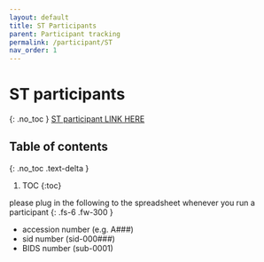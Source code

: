 ```yaml
---
layout: default
title: ST Participants
parent: Participant tracking
permalink: /participant/ST
nav_order: 1
---
```


# ST participants
{: .no_toc }
[ST participant LINK HERE]()


## Table of contents
{: .no_toc .text-delta }

1. TOC
{:toc}

please plug in the following to the spreadsheet whenever you run a participant
{: .fs-6 .fw-300 }

* accession number (e.g. A###)
* sid number (sid-000###)
* BIDS number (sub-0001)
